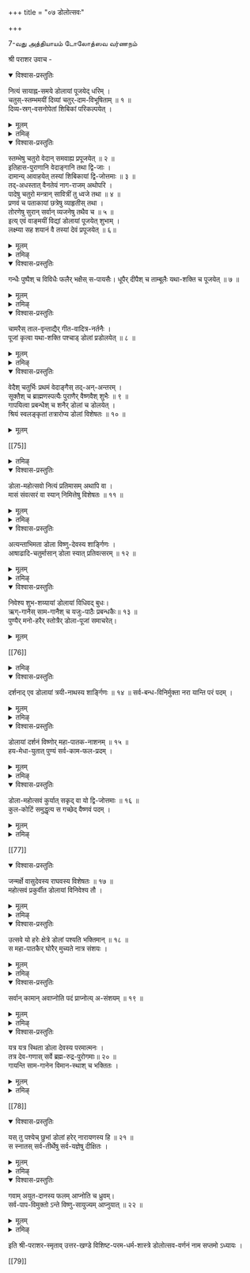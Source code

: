 +++
title = "०७ डोलोत्सवः"

+++

7-வது அத்தியாயம் டோலோத்ஸவ வர்ணநம் 

श्री पराशर उवाच - 

<details open><summary>विश्वास-प्रस्तुतिः</summary>

नित्यं सायाह्न-समये डोलायां पूजयेद् धरिम् ।  
चतुस्-स्तम्भमयीं दिव्यां चतुर्-दाम-विभूषिताम् ॥ १ ॥  
दिव्य-स्रग्-वसनोपेतां शिबिकां परिकल्पयेत् ।
</details>

<details><summary>मूलम्</summary>

नित्यं सायाह्न-समये डोलायां पूजयेद् धरिम् ।  
चतुस्-स्तम्भमयीं दिव्यां चतुर्-दाम-विभूषिताम् ॥ १ ॥  
दिव्य-स्रग्-वसनोपेतां शिबिकां परिकल्पयेत् । 
</details>

<details><summary>तमिऴ्</summary>

तिऩन्दोऱुम् मालैयिल् श्रीमन्नारायणऩै ऊञ्जलिल ऎऴुन्दरुळच्चॆय्दु उत्सवम् नडत्तवेण्डुम्। अदऱ् काग ऊञ्जलै-नालु पुऱत्तिलुम् नालु काल्गळै निऱुत्ति, पक्कङ्गळिल नालु सङ्गिलिगळ् कट्टित् तॊङ्गविट्टु, पॊऩ, वॆळ्ळि, मुददु, रत्तिऩम्, पुष्पम् आगियवऱ्ऱाल् सॆय्यप्पट्ट मालैगळाल् अलङ्गरित्तु, उयान्द वसदिरङ्गळ् विरित्तु अऴगियदाग अमैक्कवेण्डुम्। 
</details>

<details open><summary>विश्वास-प्रस्तुतिः</summary>

स्तम्भेषु चतुरो वेदान् समवाह्य प्रपूजयेत् ॥ २ ॥  
इतिहास-पुराणानि वेदाङ्गानि तथा द्वि-जाः ।  
दामान्य् आवाहयेत् तस्यां शिबिकायां द्वि-जोत्तमाः ॥ ३ ॥  
तद्-अधस्तात् वैनतेयं नाग-राजम् अथोपरि ।  
पादेषु चतुरो मन्त्रान् सावित्रीं तु ध्वजे तथा ॥ ४ ॥  
प्रणवं च पताकायां छत्रेषु व्याहृतीस् तथा ।  
तोरणेषु सुरान् सर्वान् व्यजनेषु तथैव च ॥ ५ ॥  
इत्य् एवं वाङ्मयीं विद्यां डोलायां पूजयेत् शुभाम् ।  
लक्ष्म्या सह शयानं वै तस्यां देवं प्रपूजयेत् ॥ ६॥
</details>

<details><summary>मूलम्</summary>

स्तम्भेषु चतुरो वेदान् समवाह्य प्रपूजयेत् ॥ २ ॥  
इतिहास-पुराणानि वेदाङ्गानि तथा द्वि-जाः ।  
दामान्य् आवाहयेत् तस्यां शिबिकायां द्वि-जोत्तमाः ॥ ३ ॥  
तद्-अधस्तात् वैनतेयं नाग-राजम् अथोपरि ।  
पादेषु चतुरो मन्त्रान् सावित्रीं तु ध्वजे तथा ॥ ४ ॥  
प्रणवं च पताकायां छत्रेषु व्याहृतीस् तथा ।  
तोरणेषु सुरान् सर्वान् व्यजनेषु तथैव च ॥ ५ ॥  
इत्य् एवं वाङ्मयीं विद्यां डोलायां पूजयेत् शुभाम् ।  
लक्ष्म्या सह शयानं वै तस्यां देवं प्रपूजयेत् ॥ ६॥ 
</details>

<details><summary>तमिऴ्</summary>

इदियेवम् वाङ्मयम् विदियाम् टोलायाम् पूजियेच्चु लक्ष्म्या सह Uयानम् वै तस्याम् तेवम् प्रबूजयेत्|| ६। अन्द ऊञ्जलिल् नालुबगगङ्गळिल् नालुवेदङ्गळै युम्, इदिहासबुराणङ्गळैयुम्, श्रीक्षै मुदलाऩ
९०
९१
परासर विसिष्ट परमदर्म सास्त्रम्
६२३
वेदाङ्ग ङ्गळैयुम् नाऩ्गु सङ्गिलिगळिलुम् आवाहऩम् सॆय्दु, ऊञ्जलुक्कुक् कीऴ् करुडऩैयुम्, अदऱ्कुमेल तिरुवनन्दाऴवाऩैयुम्, नालुगाल्गळिल् विष्णुष्ट क्षरी, त्वादसाक्षरी, अष्टाक्षरी, त्वयम् ऎऩुम् नालु मन्दिरङ्गळैयुम्,कॊडिक्कम्बत्तिल कायत्रीमन्दिरत्तैयुम्, कॊडिच्चीलैयिल् प्रणवत्तैयुम, कुडैगळिल् पूर्बुवस् सुव: मुदलाऩ एऴु व्याह्रुदिगळैयुम्, तोरणङ्गळि लुम्, सामरम् तिरुवालवट्टङ्गळिलुम ऎल्ला तेवर्गळै युम आवाहऩंसॆय्दु, मङ्गळगरमाय् वित्यैक्कु अबि, माऩियाऩ तेवदैयै इव्वण्णमाग ऊञ्जलिल् आरादि,त्तु, अन्द ऊञ्जलिल् श्री महालक्ष्मियुडऩ् यै ऩित्तुक्कॊण्डिरुक्कुम् नारायणऩै आरादिक्कक्कडवऩ्।
</details>

<details open><summary>विश्वास-प्रस्तुतिः</summary>

गन्धैः पुष्पैश् च विविधैः फलैर् भक्षैस् स-पायसैः। 
धूपैर् दीपैश् च ताम्बूलैः यथा-शक्ति च पूजयेत् ॥ ७ ॥
</details>

<details><summary>मूलम्</summary>

गन्धैः पुष्पैश् च विविधैः फलैर् भक्षैस् स-पायसैः। 
धूपैर् दीपैश् च ताम्बूलैः यथा-शक्ति च पूजयेत् ॥ ७ ॥ 
</details>

<details><summary>तमिऴ्</summary>

ऊञ्जलिल् ऎऴुन्दरुळप्पण्णिऩबिऩ्बु सदेगम्,पु ष्पम्, तूबम्, तीबम्, पायसम्, तिरुप्पणियारम्, पऴम,ताम्बूलम, इवैगळिऩालारादनम सॆय्यवेण्डुम्।
</details>

<details open><summary>विश्वास-प्रस्तुतिः</summary>

चामरैस् ताल-वृन्ताद्यैर् गीत-वादित्र-नर्तनैः ।  
पूजां कृत्वा यथा-शक्ति पश्चाड् डोलां प्रडोलयेत् ॥ ८ ॥
</details>

<details><summary>मूलम्</summary>

चामरैस् ताल-वृन्ताद्यैर् गीत-वादित्र-नर्तनैः ।  
पूजां कृत्वा यथा-शक्ति पश्चाड् डोलां प्रडोलयेत् ॥ ८ ॥  
</details>

<details><summary>तमिऴ्</summary>

ता-म- सामरम् तिरुवालवट्टङ्गळै वीसुदल्, कानम् सॆय् तल्। वीणै मुदलियवैगळैक् केट्पित्तल्, नर्त्तगम सॆय्दल, इवैगळिऩाल् तऩ्सक्तिक्कुत् तगुन्दबडि आरादनम सॆय्दु अन्न तरम् ऊञ्जलैच्चलिबबिक्कवेण्डियदु,
</details>

<details open><summary>विश्वास-प्रस्तुतिः</summary>

वेदैश् चतुर्भिः प्रथमं वेदाङ्गैस् तद्-अन्-अन्तरम् ।  
सूक्तैश् च ब्राह्मणस्पत्यैः पुराणैर् वैष्णवैश् शुभैः ॥ ९ ॥  
गापयित्वा प्रबन्धैश् च शनैर् डोलां च डोलयेत् ।  
श्रियं स्वलङ्कृतां तत्रारोप्य डोलां विशेषतः ॥ १० ॥
</details>

<details><summary>मूलम्</summary>

वेदैश् चतुर्भिः प्रथमं वेदाङ्गैस् तद्-अन्-अन्तरम् ।  
सूक्तैश् च ब्राह्मणस्पत्यैः पुराणैर् वैष्णवैश् शुभैः ॥ ९ ॥  
गापयित्वा प्रबन्धैश् च शनैर् डोलां च डोलयेत् ।  
श्रियं स्वलङ्कृतां तत्रारोप्य डोलां विशेषतः ॥ १० ॥  
</details>

[[75]]

<details><summary>तमिऴ्</summary>

ताम् - ऊञ्जलाडुम्बोदु मुदलिल् नाऩ्गु वेदङगळैयुम, अगनदरम वेदाङ्गङ्गळैयुम, उबनिषत्तुक्कळैयुम्, सादविग पुराण ङ्गळैयुम्, तिवयबरबन्दङ्गळैयुम् कानमसॆय्वित्तु मॆळ्ळमॆळ्ळ ऊञ्जलैच् चलिक्कवेण्डुम्। ऊञ्जलिल् श्रीमहालक्षमियै अवस्यमाय् ऎऴुन्दरुळप्पण्णवेणुम्।
</details>

<details open><summary>विश्वास-प्रस्तुतिः</summary>

डोला-महोत्सवो नित्यं प्रतिमासम् अथापि वा ।  
मासं संवत्सरं वा स्यान् निमित्तेषु विशेषतः ॥ ११ ॥
</details>

<details><summary>मूलम्</summary>

डोला-महोत्सवो नित्यं प्रतिमासम् अथापि वा ।  
मासं संवत्सरं वा स्यान् निमित्तेषु विशेषतः ॥ ११ ॥
</details>

<details><summary>तमिऴ्</summary>

ता- म् - टोलोदसवम तिनदोऱुम सॆय्यवेण्डियदु। अदऱ्कुच् चक्तियिल्लाविडिल मासददुक्कॊरुदरमावदु वरुषत्ति लॊरुदरमावदु सॆय्यवेण्डुम्। विसेषदिनङगळिल् तासगदि टोलोत्सवम अवयम् सॆय्यवेण्डुम्।
</details>

<details open><summary>विश्वास-प्रस्तुतिः</summary>

अत्यन्ताभिमता डोला विष्णु-देवस्य शार्ङ्गिणः ।  
आषाढादि-चतुर्मासान् डोला स्यात् प्रतिवत्सरम् ॥ १२ ॥
</details>

<details><summary>मूलम्</summary>

अत्यन्ताभिमता डोला विष्णु-देवस्य शार्ङ्गिणः ।  
आषाढादि-चतुर्मासान् डोला स्यात् प्रतिवत्सरम् ॥ १२ ॥  
</details>

<details><summary>तमिऴ्</summary>

ता-म।-श्रीय मन्नारायणऩुक्कु टोलोत्समै मिगवु मिष्ट मायिरुक्कुम्। आगैयाल् आषाडम्, रावणम्, पादरबदम्, आस्वयुजम्, इन्द नालु मासङ्गळिलुम परदिवरुषम्डोलोद सवम् सॆय्यवेण्डुम्
</details>

<details open><summary>विश्वास-प्रस्तुतिः</summary>

निवेश्य शुभ-शय्यायां डोलायां विधिवद् बुधः।  
ऋग्-गानैस् साम-गानैश् च यजुः-पाठैः प्रबन्धकैः॥ १३ ॥  
पुण्यैर् मनो-हरैर् स्तोत्रैर् डोला-पूजां समाचरेत्।
</details>

<details><summary>मूलम्</summary>

निवेश्य शुभ-शय्यायां डोलायां विधिवद् बुधः।  
ऋग्-गानैस् साम-गानैश् च यजुः-पाठैः प्रबन्धकैः॥ १३ ॥  
पुण्यैर् मनो-हरैर् स्तोत्रैर् डोला-पूजां समाचरेत्।
</details>

[[76]]

<details><summary>तमिऴ्</summary>

ता- म - टोलोदसवत्तिऩ् महीमैयैयऱिन्द पुरुषऩ् मरुदुवाऩ तिरुप्पळ्ळियैयुडैय ऊञ्जलिल् श्रीमन्नारायणऩै ऎऴुन्दरुळप्पण्णि काममाग रुक्यजुस् सामवेदङ्गळिऩालुम्, तिवय पाबन्दङ्गळिऩालुम्, मऩदुगगिऩ् माय पगवदनुक्रहत्तु क्कु सादगमायिरुगगिऱ स्तोत्रङगळिऩालुम स्तोत्रम सॆय्यक् कडवऩ।
</details>

<details open><summary>विश्वास-प्रस्तुतिः</summary>

दर्शनाद् एव डोलायां त्रयी-नाथस्य शार्ङ्गिणः ॥ १४ ॥  सर्व-बन्ध-विनिर्मुक्ता नरा यान्ति परं पदम् ।
</details>

<details><summary>मूलम्</summary>

दर्शनाद् एव डोलायां त्रयी-नाथस्य शार्ङ्गिणः ॥ १४ ॥  सर्व-बन्ध-विनिर्मुक्ता नरा यान्ति परं पदम् ।
</details>

<details><summary>तमिऴ्</summary>

ताम् - सगल वेदददिऩ् सारार्त्तमाऩ श्रीमन्नारायण ऩुडैय टोलोदसवत्तै सेवित्तवर्गळ् समसारत्तैक् कडन्दु मोक्षत्तैयडैवार्गळ्।
</details>

<details open><summary>विश्वास-प्रस्तुतिः</summary>

डोलायां दर्शनं विष्णोर् महा-पातक-नाशनम् ॥ १५ ॥  
हय-मेधा-युतात् पुण्यं सर्व-काम-फल-प्रदम् ।
</details>

<details><summary>मूलम्</summary>

डोलायां दर्शनं विष्णोर् महा-पातक-नाशनम् ॥ १५ ॥  
हय-मेधा-युतात् पुण्यं सर्व-काम-फल-प्रदम् ।
</details>

<details><summary>तमिऴ्</summary>

ता-म्।- श्रीमन्नारायणऩुडैय टोलोत्सवत्तै सेवि तदवऩुक्कु परह्महदयैमुदलिय पॆरिय पाबङ्गळुम् नसिक्कुम्। पदिऩायिर मणवमेदत्तिऩालुणडाऩ पुणयददैक्काट्टिलुम् अदि कबुणयमुण्डागुम्। इच्चित्तवैयॆल्लाम् सित्तिक्कुम्।
</details>

<details open><summary>विश्वास-प्रस्तुतिः</summary>

डोला-महोत्सवं कुर्यात् सकृद् वा यो द्वि-जोत्तमाः ॥ १६ ॥  
कुल-कोटिं समुद्धृत्य स गच्छेद् वैष्णवं पदम् ।
</details>

<details><summary>मूलम्</summary>

डोला-महोत्सवं कुर्यात् सकृद् वा यो द्वि-जोत्तमाः ॥ १६ ॥  
कुल-कोटिं समुद्धृत्य स गच्छेद् वैष्णवं पदम् ।
</details>

<details><summary>तमिऴ्</summary>

ता- म - महर्षिगळे! ऎवऩॊरुवऩ् श्रीमननारायणऩुक्कु ऒरुक्कालागिलुम् टोलोदसवददैच् चॆय्गिऱाऩो? अवऩ्दऩ् कुलत्तिऱबिऱन्दार्गळाय् मोक्षददैयडैयामल् कीऴ्लोगङ्गळि लिरुक्किऱ ऎल्लारैयुम मोक्षत्तैयडैविप्पित्तुत् तरऩुममेर क्षत्तैयडैगिऱाऩ्।
</details>

[[77]]

<details open><summary>विश्वास-प्रस्तुतिः</summary>

जन्मर्क्षे वासुदेवस्य राघवस्य विशेषतः ॥ १७ ॥  
महोत्सवं प्रकुर्वीत डोलायां विनिवेश्य तौ ।
</details>

<details><summary>मूलम्</summary>

जन्मर्क्षे वासुदेवस्य राघवस्य विशेषतः ॥ १७ ॥  
महोत्सवं प्रकुर्वीत डोलायां विनिवेश्य तौ ।
</details>

<details><summary>तमिऴ्</summary>

ता-म।- श्रीजयन्दि, श्रीरामनवमि, इन्द उत्सवङ्गळिल् कण् णऩ्, सक्रवर्त्तित्तिरुमगऩ्, इवर्गळुक्कु टोलोत्सवम सॆय्यवेण्डुम्।
</details>

<details open><summary>विश्वास-प्रस्तुतिः</summary>

उत्सवे यो हरेः क्षेत्रे डोलां पश्यति भक्तिमान् ॥ १८ ॥  
स महा-पातकैर् घोरैर् मुच्यते नात्र संशयः ।
</details>

<details><summary>मूलम्</summary>

उत्सवे यो हरेः क्षेत्रे डोलां पश्यति भक्तिमान् ॥ १८ ॥  
स महा-पातकैर् घोरैर् मुच्यते नात्र संशयः ।
</details>

<details><summary>तमिऴ्</summary>

ता-म्। - ऒरुवऩ् पक्तियुडैयवऩाय् श्रीरङ्गम् मुदलिय तिव्य तेसङ्गळिऱ् सॆऩ्ऱु टोलोत्सवत्तै सेवित्ताऩागिल् अव ऩुडैय समस्त पाबङ्गळुम् नसिक्कुम्। इदिल् संसयमिल्लै।
</details>

<details open><summary>विश्वास-प्रस्तुतिः</summary>

सर्वान् कामान् अवाप्नोति पदं प्राप्नोत्य् अ-संशयम् ॥ १९ ॥
</details>

<details><summary>मूलम्</summary>

सर्वान् कामान् अवाप्नोति पदं प्राप्नोत्य् अ-संशयम् ॥ १९ ॥
</details>

<details><summary>तमिऴ्</summary>

ता-म्।- टोलोत्सवत्तै सेवित्तवऩ् सगल मनोरदङ् गळैयुमडैन्दु कडैयिसिल् मोक्षत्तैयडैवऩ्। इदिल् संसयमिल्लै।
</details>

<details open><summary>विश्वास-प्रस्तुतिः</summary>

यत्र यत्र स्थिता डोला देवस्य परमात्मनः ।  
तत्र देव-गणास् सर्वे ब्रह्म-रुद्र-पुरोगमाः॥ २० ॥  
गायन्ति साम-गानेन विमान-स्थाश् च भक्तितः ।
</details>

<details><summary>मूलम्</summary>

यत्र यत्र स्थिता डोला देवस्य परमात्मनः ।  
तत्र देव-गणास् सर्वे ब्रह्म-रुद्र-पुरोगमाः॥ २० ॥  
गायन्ति साम-गानेन विमान-स्थाश् च भक्तितः ।
</details>

<details><summary>तमिऴ्</summary>

ता- म्।- श्रीमन्नारायणऩुक्कु ऎन्दॆन्द विडङ्गळिल् टो लोत्सवम नडक्किऱदो? अङ्गॆल्लाम् प्रह्मा,रुत्रऩ् मुदलिय तेवागळ् विमाऩङ्गळिलेऱिवन्दु पक्तियुडऩ् सामगानम् पण्णि स्तुदिसॆय्गिऱार्गळ्
</details>

[[78]]  

<details open><summary>विश्वास-प्रस्तुतिः</summary>

यस् तु पश्येच् छुभां डोलां हरेर् नारायणस्य हि ॥ २१ ॥  
स स्नातस्  सर्व-तीर्थेषु सर्व-यज्ञेषु दीक्षितः ।
</details>

<details><summary>मूलम्</summary>

यस् तु पश्येच् छुभां डोलां हरेर् नारायणस्य हि ॥ २१ ॥  
स स्नातस्  सर्व-तीर्थेषु सर्व-यज्ञेषु दीक्षितः ।
</details>

<details><summary>तमिऴ्</summary>

ता-म्।- ऎवऩॊरुवऩ श्रीम मन्नारायणऩुडैय टोलोदस् वत्तै सेविक्किऱाऩो? अवऩ् समस्त पुण्यदीर्त्तङ्गळिलुम् स् नानम सॆय्दवऩागिऱाऩ्, समस् तयजञङ्गळैयुम सॆय्दवऩागिऱाऩ (अन्दबलङ्गळै यॆल्ला मडैवऩ)।
</details>

<details open><summary>विश्वास-प्रस्तुतिः</summary>

गवाम् अयुत-दानस्य फलम् आप्नोति च ध्रुवम्।  
सर्व-पाप-विमुक्तो ऽन्ते विष्णु-सायुज्यम् आप्नुयात् ॥ २२ ॥
</details>

<details><summary>मूलम्</summary>

गवाम् अयुत-दानस्य फलम् आप्नोति च ध्रुवम्।  
सर्व-पाप-विमुक्तो ऽन्ते विष्णु-सायुज्यम् आप्नुयात् ॥ २२ ॥
</details>

<details><summary>तमिऴ्</summary>

ता- म - श्रीमन्नारायणऩुडैय टोलोदसवत्तै सेव त्तवऩ पदिऩायिरम कोदानगदिऩ् पलत्तैयडैवऩ्। अवऩुक्कु ऎल्लाप्पाबङ्गळुम् तॊलैयुम्। इन्द सरीरावसानगालत्तिल् मो क्षत्तै यडैवऩ इदिल समसयमिल्लै; निच्चयम्।
</details>

इति श्री-पराशर-स्मृताव् उत्तर-खण्डे विशिष्ट-परम-धर्म-शास्त्रे डोलोत्सव-वर्णनं नाम सप्तमो ऽध्यायः ।

[[79]]